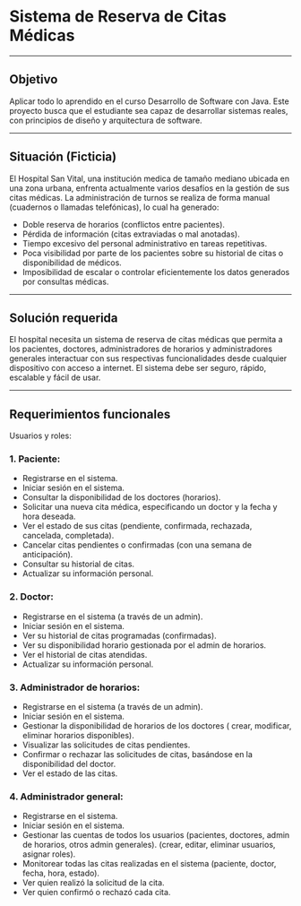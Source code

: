 # Sistema de Reserva de Citas Médicas

---

## Objetivo

Aplicar todo lo aprendido en el curso Desarrollo de Software con Java.
Este proyecto busca que el estudiante sea capaz de desarrollar sistemas
reales, con principios de diseño y arquitectura de software.

---

## Situación (Ficticia)

El Hospital San Vital, una institución medica de tamaño mediano
ubicada en una zona urbana, enfrenta actualmente varios desafíos
en la gestión de sus citas médicas. La administración de turnos
se realiza de forma manual (cuadernos o llamadas telefónicas),
lo cual ha generado:

- Doble reserva de horarios (conflictos entre pacientes).
- Pérdida de información (citas extraviadas o mal anotadas).
- Tiempo excesivo del personal administrativo en tareas
  repetitivas.
- Poca visibilidad por parte de los pacientes sobre su historial
  de citas o disponibilidad de médicos.
- Imposibilidad de escalar o controlar eficientemente los datos
  generados por consultas médicas.

---

## Solución requerida

El hospital necesita un sistema de reserva de citas médicas que
permita a los pacientes, doctores, administradores de horarios y
administradores generales interactuar con sus respectivas
funcionalidades desde cualquier dispositivo con acceso a
internet. El sistema debe ser seguro, rápido, escalable y fácil
de usar.

---

## Requerimientos funcionales

Usuarios y roles:

### 1. Paciente:

- Registrarse en el sistema.
- Iniciar sesión en el sistema.
- Consultar la disponibilidad de los doctores (horarios).
- Solicitar una nueva cita médica, especificando un doctor y la
  fecha y hora deseada.
- Ver el estado de sus citas (pendiente, confirmada, rechazada,
  cancelada, completada).
- Cancelar citas pendientes o confirmadas (con una semana de
  anticipación).
- Consultar su historial de citas.
- Actualizar su información personal.

### 2. Doctor:

- Registrarse en el sistema (a través de un admin).
- Iniciar sesión en el sistema.
- Ver su historial de citas programadas (confirmadas).
- Ver su disponibilidad horario gestionada por el admin de
  horarios.
- Ver el historial de citas atendidas.
- Actualizar su información personal.

### 3. Administrador de horarios:

- Registrarse en el sistema (a través de un admin).
- Iniciar sesión en el sistema.
- Gestionar la disponibilidad de horarios de los doctores (
  crear, modificar, eliminar horarios disponibles).
- Visualizar las solicitudes de citas pendientes.
- Confirmar o rechazar las solicitudes de citas, basándose en la
  disponibilidad del doctor.
- Ver el estado de las citas.

### 4. Administrador general:

- Registrarse en el sistema.
- Iniciar sesión en el sistema.
- Gestionar las cuentas de todos los usuarios (pacientes,
  doctores, admin de horarios, otros admin generales). (crear,
  editar, eliminar usuarios, asignar roles).
- Monitorear todas las citas realizadas en el sistema (paciente,
  doctor, fecha, hora, estado).
- Ver quien realizó la solicitud de la cita.
- Ver quien confirmó o rechazó cada cita.